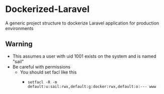 # Dockerized-Laravel
A generic project structure to dockerize Laravel application for production environments

## Warning
- This assumes a user with uid 1001 exists on the system and is named "sail"
- Be careful with permissions
  - You should set facl like this
    - ```shell
      setfacl -R -m default:u:sail:rwx,default:g:docker:rwx,default:o:--- www
      ```